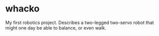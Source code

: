 # whacko
My first robotics project. Describes a two-legged two-servo robot that might one day be able to balance, or even walk. 
